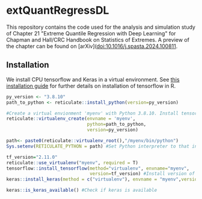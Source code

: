 # extQuantRegressDL
This repository contains the code used for the analysis and simulation study of Chapter 21 "Extreme Quantile Regression with Deep Learning" for Chapman and Hall/CRC Handbook on Statistics of Extremes. A preview of the chapter can be found on [arXiv]([doi:10.1016/j.spasta.2024.100811](https://arxiv.org/abs/2404.09154).

## Installation 

We install CPU tensorflow and Keras in a virtual environment. See [this installation guide](https://tensorflow.rstudio.com/install/) for further details on installation of tensorflow in R.

```r
py_version <- "3.8.10"
path_to_python <- reticulate::install_python(version=py_version)

#Create a virtual envionment 'myenv' with Python 3.8.10. Install tensorflow  within this environment.
reticulate::virtualenv_create(envname = 'myenv',
                              python=path_to_python,
                              version=py_version)

path<- paste0(reticulate::virtualenv_root(),"/myenv/bin/python")
Sys.setenv(RETICULATE_PYTHON = path) #Set Python interpreter to that installed in myenv

tf_version="2.11.0" 
reticulate::use_virtualenv("myenv", required = T)
tensorflow::install_tensorflow(method="virtualenv", envname="myenv",
                               version=tf_version) #Install version of tensorflow in virtual environment
keras::install_keras(method = c("virtualenv"), envname = "myenv",version=tf_version) #Install keras

keras::is_keras_available() #Check if keras is available


```
